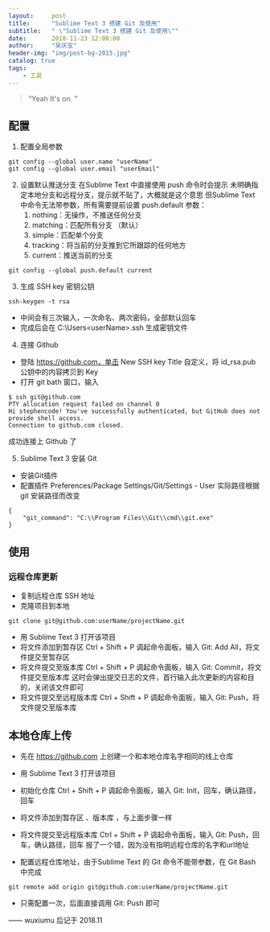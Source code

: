 ```yaml
---
layout:     post
title:      "Sublime Text 3 搭建 Git 及使用"
subtitle:   " \"Sublime Text 3 搭建 Git 及使用\""
date:       2018-11-23 12:00:00
author:     "吴庆宝"
header-img: "img/post-bg-2015.jpg"
catalog: true
tags:
    - 工具
---
```


> “Yeah It's on. ”


## 配置

1. 配置全局参数
```
git config --global user.name "userName"
git config --global user.email "userEmail"
```
2. 设置默认推送分支
在Sublime Text 中直接使用 push 命令时会提示 未明确指定本地分支和远程分支，提示就不贴了，大概就是这个意思 
但Sublime Text中命令无法带参数，所有需要提前设置 push.default 
参数： 
	1. nothing：无操作，不推送任何分支 
	2. matching：匹配所有分支 （默认） 
	3. simple：匹配单个分支 
	4. tracking：将当前的分支推到它所跟踪的任何地方 
	5. current：推送当前的分支
```
git config --global push.default current
```

3. 生成 SSH key 密钥公钥
```
ssh-keygen -t rsa
```
- 中间会有三次输入，一次命名、两次密码，全部默认回车 
- 完成后会在 C:\Users\<userName>\.ssh 生成密钥文件 

4. 连接 Github
-  登陆 https://github.com，单击 New SSH key 
Title 自定义，将 id_rsa.pub 公钥中的内容拷贝到 Key 
- 打开 git bath 窗口，输入
```
$ ssh git@github.com
PTY allocation request failed on channel 0
Hi stephencode! You've successfully authenticated, but GitHub does not provide shell access.
Connection to github.com closed.
```
成功连接上 Github 了

5. Sublime Text 3 安装 Git
- 安装Git插件 
- 配置插件 Preferences/Package Settings/Git/Settings - User 实际路径根据 git 安装路径而改变
```
{
    "git_command": "C:\\Program Files\\Git\\cmd\\git.exe"
}
```

## 使用

### 远程仓库更新 

- 复制远程仓库 SSH 地址 
- 克隆项目到本地
```
git clone git@github.com:userName/projectName.git
```
- 用 Sublime Text 3 打开该项目
- 将文件添加到暂存区 Ctrl + Shift + P 调起命令面板，输入 Git: Add All，将文件提交至暂存区 
- 将文件提交至版本库 Ctrl + Shift + P 调起命令面板，输入 Git: Commit，将文件提交至版本库 
这时会弹出提交日志的文件，首行输入此次更新的内容和目的，关闭该文件即可 
- 将文件提交至远程版本库 Ctrl + Shift + P 调起命令面板，输入 Git: Push，将文件提交至版本库

## 本地仓库上传

- 先在 https://github.com 上创建一个和本地仓库名字相同的线上仓库
- 用 Sublime Text 3 打开该项目

- 初始化仓库  Ctrl + Shift + P 调起命令面板，输入 Git: Init，回车，确认路径，回车

- 将文件添加到暂存区 、版本库 ，与上面步骤一样
- 将文件提交至远程版本库 Ctrl + Shift + P 调起命令面板，输入 Git: Push，回车，确认路径，回车 
报了一个错，因为没有指明远程仓库的名字和url地址
- 配置远程仓库地址，由于Sublime Text 的 Git 命令不能带参数，在 Git Bash 中完成
```
git remote add origin git@github.com:userName/projectName.git
```
- 只需配置一次，后面直接调用 Git: Push 即可

—— wuxiumu 后记于 2018.11


